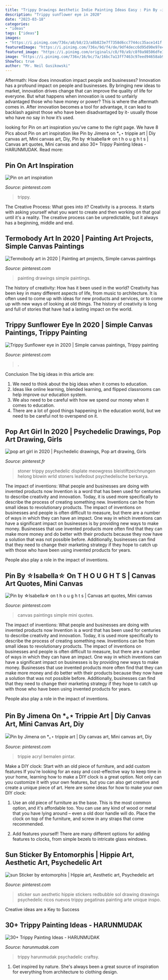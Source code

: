 ```yaml
---
title: "Trippy Drawings Aesthetic Indie Painting Ideas Easy : Pin By ☆isabella☆ On T H O U G H T S"
description: "Trippy sunflower eye in 2020"
date: "2023-03-18"
categories:
- "ideas"
tags: ["ideas"]
images:
- "https://i.pinimg.com/736x/a8/b8/23/a8b823e7f7358d6cc7744cc35ace141f.jpg"
featuredImage: "https://i.pinimg.com/736x/9d/f4/de/9df4decc6d95d90e97e4789001aeb50d.jpg"
featured_image: "https://i.pinimg.com/originals/c8/f0/a9/c8f0a98506dfe18b9ea807cc2ec9ca58.jpg"
image: "https://i.pinimg.com/736x/16/bc/7a/16bc7a13ff7463c97eed94658ab9ea58.jpg"
ShowToc: true
author: "Mr. Neil Gusikowski"
---
```



Aftermath: How does innovation impact people and businesses?
Innovation has a profound impact on people and businesses. By bringing new ideas to market, innovation drives change that can improve the quality of life for everyone. But what happens when innovation is used to unfairly advantaged those who have money or power? This is where the aftermath comes in. After innovation becomes a tool for advantage, it can lead to backlash against those who have been disadvantaged by it- usually those who have no say in how it’s used.

	

		
looking for Pin on art inspiration you've came to the right page. We have 8 Pics about Pin on art inspiration like Pin by Jimena on *｡⋆ trippie art | Diy canvas art, Mini canvas art, Diy, Pin by ☆Isabella☆ on t h o u g h t s | Canvas art quotes, Mini canvas and also 30+ Trippy Painting Ideas - HARUNMUDAK. Read more:
		
    
## Pin On Art Inspiration

<img loading=lazy src="https://i.pinimg.com/originals/c8/f0/a9/c8f0a98506dfe18b9ea807cc2ec9ca58.jpg" onerror="this.onerror=null;this.src='https://tse2.mm.bing.net/th?id=OIP.v1ZwiEnGrNinczRKB8RC3wHaJ4&amp;pid=15.1';" alt="Pin on art inspiration">

_Source: pinterest.com_

>trippy. 

	

The Creative Process: What goes into it?
Creativity is a process. It starts with asking yourself what you want to create and then working on that goal until it's a reality. The creative process can be unpredictable, but it always has a beginning, middle and end.

    
## Termobody Art In 2020 | Painting Art Projects, Simple Canvas Paintings

<img loading=lazy src="https://i.pinimg.com/736x/74/fd/78/74fd786c0c65a8950292e0a22781f381.jpg" onerror="this.onerror=null;this.src='https://tse3.mm.bing.net/th?id=OIP.W7MBg1m3triCcxs03pi8wQHaJP&amp;pid=15.1';" alt="Termobody art in 2020 | Painting art projects, Simple canvas paintings">

_Source: pinterest.com_

>painting drawings simple paintings. 

	

The history of creativity: How has it been used in the world?
Creativity has been key in many different aspects of life, from music to architecture. It is often used to come up with ideas for new products and services, or to come up with new ways of looking at old things. The history of creativity is long and full of stories that have had a lasting impact on the world.

    
## Trippy Sunflower Eye In 2020 | Simple Canvas Paintings, Trippy Painting

<img loading=lazy src="https://i.pinimg.com/736x/e8/3b/53/e83b53cc1a3d5a9c16c211e6acd02bdf.jpg" onerror="this.onerror=null;this.src='https://tse1.mm.bing.net/th?id=OIP.8sZhBGWjTRRUtPLuWtpk7AHaFj&amp;pid=15.1';" alt="Trippy Sunflower eye in 2020 | Simple canvas paintings, Trippy painting">

_Source: pinterest.com_

>. 

	

Conclusion
The big ideas in this article are:
1. We need to think about the big ideas when it comes to education.
2. Ideas like online learning, blended learning, and flipped classrooms can help improve our education system.
3. We also need to be careful with how we spend our money when it comes to education.
4. There are a lot of good things happening in the education world, but we need to be careful not to overspend on it.

    
## Pop Art Girl In 2020 | Psychedelic Drawings, Pop Art Drawing, Girls

<img loading=lazy src="https://i.pinimg.com/736x/a8/b8/23/a8b823e7f7358d6cc7744cc35ace141f.jpg" onerror="this.onerror=null;this.src='https://tse3.mm.bing.net/th?id=OIP.O3ZiMwFeUj4vRVLH1_PC1QHaKX&amp;pid=15.1';" alt="pop art girl in 2020 | Psychedelic drawings, Pop art drawing, Girls">

_Source: pinterest.fr_

>stoner trippy psychedelic displate meowgress bleistiftzeichnungen helong blowin wrld stoners leafedout psychedelische berkarya. 

	

The impact of inventions: What people and businesses are doing with invented products now
Invention is a word that has been used for centuries to describe creativity and innovation. Today, it is used more specifically to describe the process of creating something new. Inventions can be from small ideas to revolutionary products. The impact of inventions on businesses and people is often difficult to measure, but there are a number of ways in which they can have an impact. 
One way in which inventions can have a significant impact on businesses is by providing new ways to make money. Businesses that use invented products more often find that they can make more money and do better with their products because they now have a solution that was not possible before. Additionally, businesses can find that they need to change their marketing strategy if they hope to catch up with those who have been using invented products for years. 

People also play a role in the impact of inventions.

    
## Pin By ☆Isabella☆ On T H O U G H T S | Canvas Art Quotes, Mini Canvas

<img loading=lazy src="https://i.pinimg.com/736x/3f/a3/ed/3fa3edfc508da07f47135a8d771a40cd.jpg" onerror="this.onerror=null;this.src='https://tse2.mm.bing.net/th?id=OIP.JaDVycFLbIbFqE3ISKfkBgHaJ3&amp;pid=15.1';" alt="Pin by ☆Isabella☆ on t h o u g h t s | Canvas art quotes, Mini canvas">

_Source: pinterest.com_

>canvas paintings simple mini quotes. 

	

The impact of inventions: What people and businesses are doing with invented products now
Invention is a word that has been used for centuries to describe creativity and innovation. Today, it is used more specifically to describe the process of creating something new. Inventions can be from small ideas to revolutionary products. The impact of inventions on businesses and people is often difficult to measure, but there are a number of ways in which they can have an impact. 
One way in which inventions can have a significant impact on businesses is by providing new ways to make money. Businesses that use invented products more often find that they can make more money and do better with their products because they now have a solution that was not possible before. Additionally, businesses can find that they need to change their marketing strategy if they hope to catch up with those who have been using invented products for years. 

People also play a role in the impact of inventions.

    
## Pin By Jimena On *｡⋆ Trippie Art | Diy Canvas Art, Mini Canvas Art, Diy

<img loading=lazy src="https://i.pinimg.com/736x/9d/f4/de/9df4decc6d95d90e97e4789001aeb50d.jpg" onerror="this.onerror=null;this.src='https://tse3.mm.bing.net/th?id=OIP.c_oFTz357OfLJph4avWKggHaJ3&amp;pid=15.1';" alt="Pin by Jimena on *｡⋆ trippie art | Diy canvas art, Mini canvas art, Diy">

_Source: pinterest.com_

>trippie acryl bemalen pintar. 

	

Make a DIY clock: Start with an old piece of furniture, and add custom features
If you're looking for an easy and cost-effective way to keep time in your home, learning how to make a DIY clock is a great option. Not only can you customize it with your own features, but you can also get creative and create a unique piece of art. Here are some ideas for how to make your own DIY clock:
1. Use an old piece of furniture as the base. This is the most common option, and it's affordable too. You can use any kind of wood or metal that you have lying around – even a old door handle will do. Place the clock on top of the furniture, and screw in any straps that come recommended.

2. Add features yourself! There are many different options for adding features to clocks, from simple bezels to intricate glass windows.

    
## Sun Sticker By Entomorphis | Hippie Art, Aesthetic Art, Psychedelic Art

<img loading=lazy src="https://i.pinimg.com/736x/16/bc/7a/16bc7a13ff7463c97eed94658ab9ea58.jpg" onerror="this.onerror=null;this.src='https://tse2.mm.bing.net/th?id=OIP.fMHGAbzCGlw1Bxz1MTpfmAHaJ3&amp;pid=15.1';" alt="sun Sticker by entomorphis | Hippie art, Aesthetic art, Psychedelic art">

_Source: pinterest.com_

>sticker sun aesthetic hippie stickers redbubble sol drawing drawings psychedelic ricos nuevos trippy pegatinas painting arte unique inspo. 

	

Creative ideas are a Key to Success

    
## 30+ Trippy Painting Ideas - HARUNMUDAK

<img loading=lazy src="https://www.harunmudak.com/wp-content/uploads/2020/07/trippy-painting-13-688x1024.jpg" onerror="this.onerror=null;this.src='https://tse4.mm.bing.net/th?id=OIP.Vovvos1xBeBXcp2VbCNs-wHaLB&amp;pid=15.1';" alt="30+ Trippy Painting Ideas - HARUNMUDAK">

_Source: harunmudak.com_

>trippy harunmudak psychadelic craftsy. 

	

1. Get inspired by nature. She's always been a great source of inspiration for everything from architecture to clothing design.

